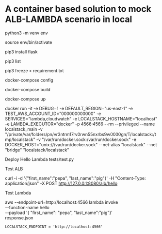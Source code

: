 # A container based solution to mock ALB-LAMBDA scenario in local

python3 -m venv env

source env/bin/activate

pip3 install flask

pip3 list

pip3 freeze > requirement.txt

docker-compose config

docker-compose build

docker-compose up


docker run -it -e DEBUG=1 -e DEFAULT_REGION="us-east-1" -e TEST_AWS_ACCOUNT_ID="000000000000" -e SERVICES="lambda,cloudwatch" -e LOCALSTACK_HOSTNAME="localhost" -e LAMBDA_EXECUTOR="docker" -p 4566:4566 --rm --privileged --name localstack_main -v "/private/var/folders/pn/vr3ntrm17rv0rwn55nxrbs9w0000gn/T/localstack:/tmp/localstack" -v "/var/run/docker.sock:/var/run/docker.sock" -e DOCKER_HOST="unix:///var/run/docker.sock" --net-alias "localstack" --net "bridge" "localstack/localstack"

Deploy Hello Lambda
tests/test.py

Test ALB 

curl -i -d '{"first_name":"pepa", "last_name":"pig"}' -H "Content-Type: application/json" -X POST http://127.0.0.1:8080/alb/hello

Test Lambda

aws --endpoint-url=http://localhost:4566 lambda invoke \
    --function-name hello \
    --payload '{ "first_name": "pepa", "last_name":"pig"}' \
    response.json

    LOCALSTACK_ENDPOINT = 'http://localhost:4566'

